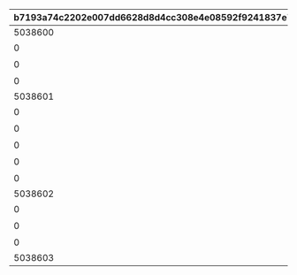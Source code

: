 |b7193a74c2202e007dd6628d8d4cc308e4e08592f9241837e75ff84ac1c2edfe|d8b87e25ca35b636e7a73365a67eca24422ec568a5c313229f3835759404c6a4|6d4e55f8fa0328ad601474d5a24e0d019397f1dab8ae62d0792b2e0337176a69|722382cd0194fc7178dbc8fc13ba41ef618737f052286a3a2309c55117609ebc|6164a273319f0cc8e8df5cecfcc5e0586cfe83c2da36a9a0d166bf28810f7240|9f3f09db72acf2c4cbf29edc02713a260aa5319ca87657f9822fdd0da2fb0a19|5b324647be13582767f237b0e100c52f897f5e9cddbc44a6689f74af808b1c84|da2bc35a1f805e84d53d8d36de4746f14382a363a1b9c7e3fd8b6dab046e32e0|4e0c1477c257a7921e5a86460e28c39a6f88995256b86c8553af8df81b6fcbc1|06091aa18537825c2353c84c1ffaed38aa8de501faa8a667f058b70c157d8254|
| --- | --- | --- | --- | --- | --- | --- | --- | --- | --- |
|5038600|0|20023105|1|11||1|0|1||
|0|0|20023105|0|12|高等部１年　チエル|2|0|1|次世代へ継承すべき新言語|
|0|0|20023107|0|13|高等部２年　クロエ|3|0|1|私はとても作文が苦手です|
|0|0|20023109|0|14|高等部３年　ユニ|4|0|1|飛翔へと至るまで|
|5038601|0|20023111|2|21||5|0|2||
|0|0|20023111|0|22|記入担当　アキノ|6|0|2|閃きましたわ！|
|0|0|20023112|0|23|記入担当　タマキ|7|0|2|組み立てにゃ！|
|0|0|20023113|0|24|記入担当　ユカリ|8|0|2|私こんなの書いたっけ…？|
|0|0|20023114|0|25|記入担当　ミフユ|9|0|2|このままにしておけないわ|
|0|0|20023115|0|26|総括|10|0|2|特別講座を終えて|
|5038602|1|20023115|2|31||11|0|3||
|0|1|20023115|0|32|浪漫継承計画|12|0|3|開発記－考察|
|0|2|20023115|0|33|未全充溢計画|13|0|3|開発記－試作機完成|
|0|3|20023115|0|34|画竜点睛計画|14|0|3|開発記－最終工程|
|5038603|3|20023115|3|35||15|2022/01/17 15:00:00|3||